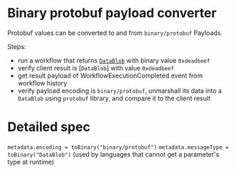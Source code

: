 # Binary protobuf payload converter

Protobuf values can be converted to and from `binary/protobuf` Payloads.

Steps:

- run a workflow that returns [`DataBlob`](https://pkg.go.dev/go.temporal.io/api/common/v1#DataBlob)
with binary value `0xdeadbeef`
- verify client result is [`DataBlob`] with value `0xdeadbeef`
- get result payload of WorkflowExecutionCompleted event from workflow history
- verify payload encoding is `binary/protobuf`, unmarshall its data into a
`DataBlob` using `protobuf` library, and compare it to the client
result

# Detailed spec

`metadata.encoding = toBinary("binary/protobuf")`
`metadata.messageType = toBinary("DataBlob")` (used by languages that cannot get a parameter's type at runtime)
